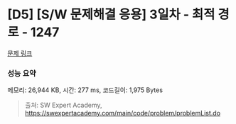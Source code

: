 # [D5] [S/W 문제해결 응용] 3일차 - 최적 경로 - 1247 

[문제 링크](https://swexpertacademy.com/main/code/problem/problemDetail.do?contestProbId=AV15OZ4qAPICFAYD) 

### 성능 요약

메모리: 26,944 KB, 시간: 277 ms, 코드길이: 1,975 Bytes



> 출처: SW Expert Academy, https://swexpertacademy.com/main/code/problem/problemList.do